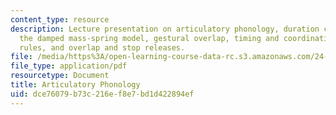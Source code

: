 ```yaml
---
content_type: resource
description: Lecture presentation on articulatory phonology, duration compensation,
  the damped mass-spring model, gestural overlap, timing and coordination, phasing
  rules, and overlap and stop releases.
file: /media/https%3A/open-learning-course-data-rc.s3.amazonaws.com/24-964-topics-in-phonology-phonetic-realization-fall-2006/dce76079b73c216ef8e7bd1d422894ef_MIT24_964F06_lec07_artic_phon.pdf
file_type: application/pdf
resourcetype: Document
title: Articulatory Phonology
uid: dce76079-b73c-216e-f8e7-bd1d422894ef
---
```

